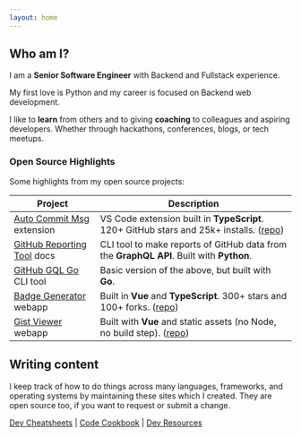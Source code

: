 ```yaml
---
layout: home
---
```


## Who am I?

I am a **Senior Software Engineer** with Backend and Fullstack experience.

My first love is Python and my career is focused on Backend web development.

I like to **learn** from others and to giving **coaching** to colleagues and aspiring developers. Whether through hackathons, conferences, blogs, or tech meetups.

### Open Source Highlights

Some highlights from my open source projects:

Project | Description
---     | ---
[Auto Commit Msg](https://marketplace.visualstudio.com/items?itemName=MichaelCurrin.auto-commit-msg) extension  | VS Code extension built in **TypeScript**. 120+ GitHub stars and 25k+ installs. ([repo](https://github.com/MichaelCurrin/auto-commit-msg))
[GitHub Reporting Tool](https://michaelcurrin.github.io/github-reporting-py/#/) docs | CLI tool to make reports of GitHub data from the **GraphQL API**. Built with **Python**.
[GitHub GQL Go](https://github.com/MichaelCurrin/github-gql-go) CLI tool | Basic version of the above, but built with **Go**.
[Badge Generator](https://michaelcurrin.github.io/badge-generator/) webapp | Built in **Vue** and **TypeScript**. 300+ stars and 100+ forks. ([repo](https://github.com/MichaelCurrin/badge-generator))
[Gist Viewer](https://michaelcurrin.github.io/gist-viewer/) webapp | Built with **Vue** and static assets (no Node, no build step). ([repo](https://github.com/MichaelCurrin/gist-viewer))

## Writing content

I keep track of how to do things across many languages, frameworks, and operating systems by maintaining these sites which I created. They are open source too, if you want to request or submit a change.

[Dev Cheatsheets](https://michaelcurrin.github.io/dev-cheatsheets/) \| [Code Cookbook](https://michaelcurrin.github.io/code-cookbook/) \|  [Dev Resources](https://michaelcurrin.github.io/dev-resources/)

